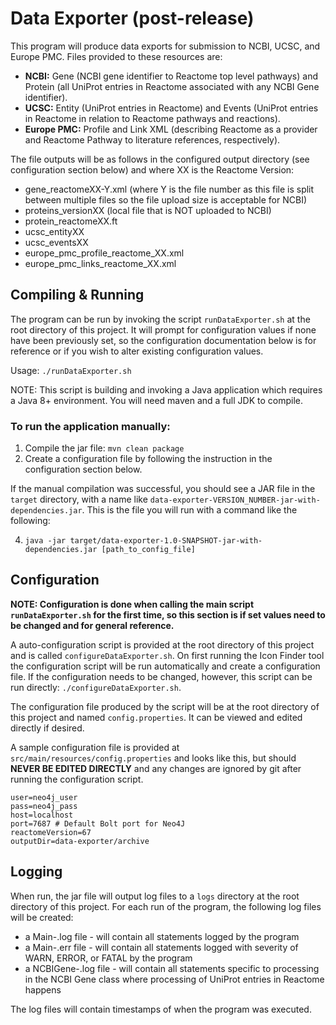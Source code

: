 # Data Exporter (post-release)

This program will produce data exports for submission to NCBI, UCSC, and Europe PMC.  Files provided to these resources are:
* **NCBI:** Gene (NCBI gene identifier to Reactome top level pathways) and Protein (all UniProt entries in Reactome associated with any NCBI Gene identifier).
* **UCSC:** Entity (UniProt entries in Reactome) and Events (UniProt entries in Reactome in relation to Reactome pathways and reactions).
* **Europe PMC:** Profile and Link XML (describing Reactome as a provider and Reactome Pathway to literature references, respectively).

The file outputs will be as follows in the configured output directory (see configuration section below) and where XX is the Reactome Version:

* gene_reactomeXX-Y.xml (where Y is the file number as this file is split between multiple files so the file upload size is acceptable for NCBI)
* proteins_versionXX (local file that is NOT uploaded to NCBI)
* protein_reactomeXX.ft
* ucsc_entityXX
* ucsc_eventsXX
* europe_pmc_profile_reactome_XX.xml
* europe_pmc_links_reactome_XX.xml

## Compiling & Running

The program can be run by invoking the script `runDataExporter.sh` at the root directory of this project.  It will prompt for configuration values if none have been previously set, so the configuration documentation below is for reference or if you wish to alter existing configuration values.

Usage: `./runDataExporter.sh`

NOTE: This script is building and invoking a Java application which requires a Java 8+ environment. You will need maven and a full JDK to compile.

### To run the application manually:

1. Compile the jar file: `mvn clean package`
2. Create a configuration file by following the instruction in the configuration section below.

If the manual compilation was successful, you should see a JAR file in the `target` directory, with a name like `data-exporter-VERSION_NUMBER-jar-with-dependencies.jar`. This is the file you will run with a command like the following:

4. `java -jar target/data-exporter-1.0-SNAPSHOT-jar-with-dependencies.jar [path_to_config_file]`

## Configuration

**NOTE: Configuration is done when calling the main script `runDataExporter.sh` for the first time, so this section is if set values need to be changed and for general reference.**

A auto-configuration script is provided at the root directory of this project and is called `configureDataExporter.sh`.  On first running the Icon Finder tool the configuration script will be run automatically and create a configuration file.   If the configuration needs to be changed, however, this script can be run directly: `./configureDataExporter.sh`.

The configuration file produced by the script will be at the root directory of this project and named `config.properties`.  It can be viewed and edited directly if desired.

A sample configuration file is provided at `src/main/resources/config.properties` and looks like this, but should **NEVER BE EDITED DIRECTLY** and any changes are ignored by git after running the configuration script.

```
user=neo4j_user
pass=neo4j_pass
host=localhost
port=7687 # Default Bolt port for Neo4J
reactomeVersion=67
outputDir=data-exporter/archive
```

## Logging

When run, the jar file will output log files to a `logs` directory at the root directory of this project.  For each run of the program, the following log files will be created:
* a Main-<timestamp>.log file - will contain all statements logged by the program
* a Main-<timestamp>.err file - will contain all statements logged with severity of WARN, ERROR, or FATAL by the program
* a NCBIGene-<timestamp>.log file - will contain all statements specific to processing in the NCBI Gene class where processing of UniProt entries in Reactome happens

The log files will contain timestamps of when the program was executed.
